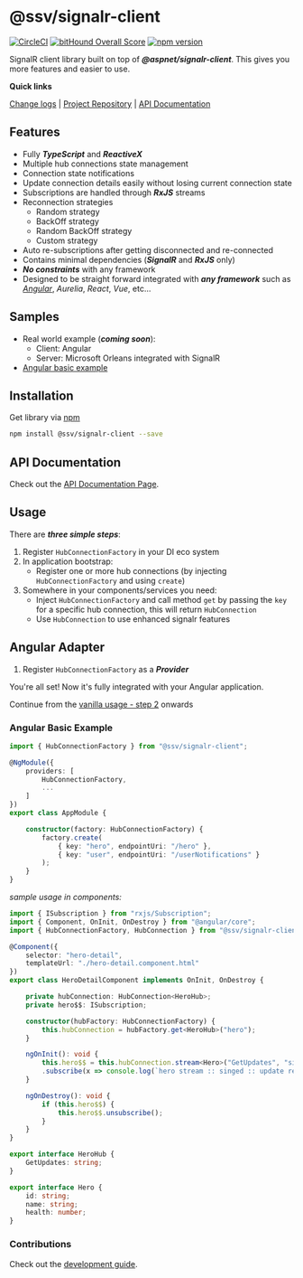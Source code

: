 [projectUri]: https://github.com/sketch7/signalr-client
[projectGit]: https://github.com/sketch7/signalr-client.git
[changeLog]: ./CHANGELOG.md
[developmentWorkflowWiki]: ./docs/DEVELOPMENT-WORKFLOW.md
[apiWiki]: ./docs/API.md

[npm]: https://www.npmjs.com/package/@ssv/signalr-client

# @ssv/signalr-client
[![CircleCI](https://circleci.com/gh/sketch7/signalr-client.svg?style=shield)](https://circleci.com/gh/sketch7/signalr-client)
[![bitHound Overall Score](https://www.bithound.io/github/sketch7/signalr-client/badges/score.svg)](https://www.bithound.io/github/sketch7/signalr-client)
[![npm version](https://badge.fury.io/js/%40ssv%2Fsignalr-client.svg)](https://badge.fury.io/js/%40ssv%2Fsignalr-client)

SignalR client library built on top of ***@aspnet/signalr-client***. This gives you more features and easier to use.

**Quick links**

[Change logs][changeLog] | [Project Repository][projectUri] | [API Documentation][apiWiki]

## Features
* Fully ***TypeScript*** and ***ReactiveX***
* Multiple hub connections state management
* Connection state notifications 
* Update connection details easily without losing current connection state
* Subscriptions are handled through ***RxJS*** streams
* Reconnection strategies
    * Random strategy
    * BackOff strategy
    * Random BackOff strategy
    * Custom strategy
* Auto re-subscriptions after getting disconnected and re-connected
* Contains minimal dependencies (***SignalR*** and ***RxJS*** only)
* ***No constraints*** with any framework
* Designed to be straight forward integrated with ***any framework*** such as *[Angular](#angular-adapter)*, *Aurelia*, *React*, *Vue*, etc...

## Samples
* Real world example (***coming soon***):
    * Client: Angular
    * Server: Microsoft Orleans integrated with SignalR
* [Angular basic example](#angular-basic-example)

## Installation

Get library via [npm]
```bash
npm install @ssv/signalr-client --save
```

## API Documentation
Check out the [API Documentation Page][apiWiki].


## Usage
There are ***three simple steps***:

1. Register `HubConnectionFactory` in your DI eco system
2. In application bootstrap:
    * Register one or more hub connections (by injecting `HubConnectionFactory` and using `create`)
3. Somewhere in your components/services you need:
    * Inject `HubConnectionFactory` and call method `get` by passing the `key` for a specific hub connection, this will return `HubConnection`
    * Use `HubConnection` to use enhanced signalr features

## Angular Adapter
1. Register `HubConnectionFactory` as a ***Provider***

You're all set! Now it's fully integrated with your Angular application.

Continue from the [vanilla usage - step 2](#usage) onwards

### Angular Basic Example
```ts
import { HubConnectionFactory } from "@ssv/signalr-client";

@NgModule({
	providers: [
		HubConnectionFactory,
		...
	]
})
export class AppModule {

    constructor(factory: HubConnectionFactory) {
		factory.create(
			{ key: "hero", endpointUri: "/hero" },
			{ key: "user", endpointUri: "/userNotifications" }
		);
	}
}
```

*sample usage in components:*
```ts
import { ISubscription } from "rxjs/Subscription";
import { Component, OnInit, OnDestroy } from "@angular/core";
import { HubConnectionFactory, HubConnection } from "@ssv/signalr-client";

@Component({
	selector: "hero-detail",
	templateUrl: "./hero-detail.component.html"
})
export class HeroDetailComponent implements OnInit, OnDestroy {

	private hubConnection: HubConnection<HeroHub>;
	private hero$$: ISubscription;

	constructor(hubFactory: HubConnectionFactory) {
		this.hubConnection = hubFactory.get<HeroHub>("hero");
	}

	ngOnInit(): void {
		this.hero$$ = this.hubConnection.stream<Hero>("GetUpdates", "singed")
		.subscribe(x => console.log(`hero stream :: singed :: update received`, x));
	}

	ngOnDestroy(): void {
		if (this.hero$$) {
			this.hero$$.unsubscribe();
		}
	}
}

export interface HeroHub {
	GetUpdates: string;
}

export interface Hero {
	id: string;
	name: string;
	health: number;
}
```


### Contributions

Check out the [development guide][developmentWorkflowWiki].